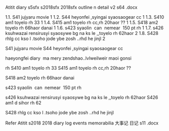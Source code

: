 Atitit diary s5sfx s2018sfx 2018sfx outline n detail v2 s64 .docx


1.1. S41   jujyaru movie	1
1.2. S44  heyonfei ,syingai syaosaogear cc	1
1.3. S410 am1 toyelo  rh 33	1
1.4. S415 am1 toyelo rh cc,rh 20haor ??	1
1.5. S418 am2 toyelo rh 66haor danai	1
1.6. s423 syaolin  can  nemear  150 pt rh	1
1.7. s426 ksuhwazai rensirusyi syaosywe bg na ks le  ,,toyelo rh  62haor	2
1.8. S428 rhlg cc  kso l .tsoho jode ybe zosh ..rhd he jinjl	2

S41   jujyaru movie
S44  heyonfei ,syingai syaosaogear cc

haeyongfei diary  ma mery zendshao..lvlweilweir maoi gonsi

rh
S410 am1 toyelo  rh 33
S415 am1 toyelo rh cc,rh 20haor ??


S418 am2 toyelo rh 66haor danai

s423 syaolin  can  nemear  150 pt rh


s426 ksuhwazai rensirusyi syaosywe bg na ks le  ,,toyelo rh  62haor
S426 am1 d sihor rh 62




S428 rhlg cc  kso l .tsoho jode ybe zosh ..rhd he jinjl 

Refer
Atitit s2018 2018 diary log  events memorabilia 大事记 日记  s11 .docx

